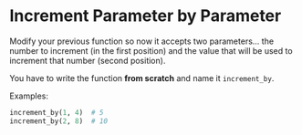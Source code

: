 # Increment Parameter by Parameter

Modify your previous function so now it accepts two parameters... the number to increment (in the first position) and the value that will be used to increment that number (second position).

You have to write the function **from scratch** and name it `increment_by`.

Examples:

```python
increment_by(1, 4)  # 5
increment_by(2, 8)  # 10
```
